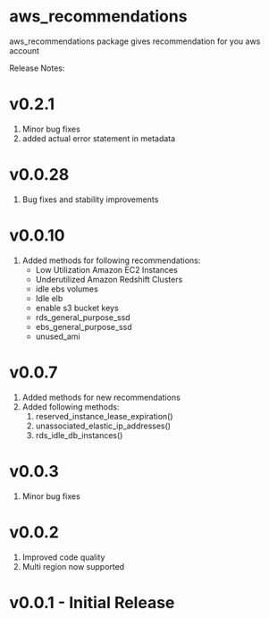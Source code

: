 # aws_recommendations

aws_recommendations package gives recommendation for you aws account

Release Notes:
# v0.2.1
1. Minor bug fixes 
2. added actual error statement in metadata

# v0.0.28
1. Bug fixes and stability improvements

# v0.0.10
1. Added methods for following recommendations:
   - Low Utilization Amazon EC2 Instances
   - Underutilized Amazon Redshift Clusters
   - idle ebs volumes
   - Idle elb
   - enable s3 bucket keys
   - rds_general_purpose_ssd
   - ebs_general_purpose_ssd
   - unused_ami

# v0.0.7
1. Added methods for new recommendations
2. Added following methods:
   1. reserved_instance_lease_expiration()
   2. unassociated_elastic_ip_addresses()
   3. rds_idle_db_instances()

# v0.0.3
1. Minor bug fixes

# v0.0.2
1. Improved code quality
2. Multi region now supported

# v0.0.1 - Initial Release
